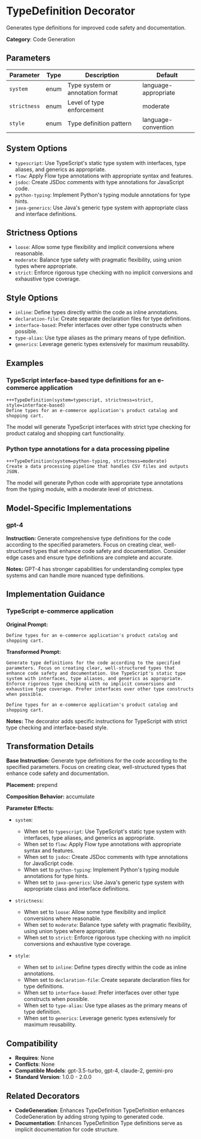 # TypeDefinition Decorator

Generates type definitions for improved code safety and documentation.

**Category**: Code Generation

## Parameters

| Parameter | Type | Description | Default |
|-----------|------|-------------|--------|
| `system` | enum | Type system or annotation format | language-appropriate |
| `strictness` | enum | Level of type enforcement | moderate |
| `style` | enum | Type definition pattern | language-convention |

## System Options

- `typescript`: Use TypeScript's static type system with interfaces, type aliases, and generics as appropriate.
- `flow`: Apply Flow type annotations with appropriate syntax and features.
- `jsdoc`: Create JSDoc comments with type annotations for JavaScript code.
- `python-typing`: Implement Python's typing module annotations for type hints.
- `java-generics`: Use Java's generic type system with appropriate class and interface definitions.

## Strictness Options

- `loose`: Allow some type flexibility and implicit conversions where reasonable.
- `moderate`: Balance type safety with pragmatic flexibility, using union types where appropriate.
- `strict`: Enforce rigorous type checking with no implicit conversions and exhaustive type coverage.

## Style Options

- `inline`: Define types directly within the code as inline annotations.
- `declaration-file`: Create separate declaration files for type definitions.
- `interface-based`: Prefer interfaces over other type constructs when possible.
- `type-alias`: Use type aliases as the primary means of type definition.
- `generics`: Leverage generic types extensively for maximum reusability.

## Examples

### TypeScript interface-based type definitions for an e-commerce application

```
+++TypeDefinition(system=typescript, strictness=strict, style=interface-based)
Define types for an e-commerce application's product catalog and shopping cart.
```

The model will generate TypeScript interfaces with strict type checking for product catalog and shopping cart functionality.

### Python type annotations for a data processing pipeline

```
+++TypeDefinition(system=python-typing, strictness=moderate)
Create a data processing pipeline that handles CSV files and outputs JSON.
```

The model will generate Python code with appropriate type annotations from the typing module, with a moderate level of strictness.

## Model-Specific Implementations

### gpt-4

**Instruction:** Generate comprehensive type definitions for the code according to the specified parameters. Focus on creating clear, well-structured types that enhance code safety and documentation. Consider edge cases and ensure type definitions are complete and accurate.

**Notes:** GPT-4 has stronger capabilities for understanding complex type systems and can handle more nuanced type definitions.


## Implementation Guidance

### TypeScript e-commerce application

**Original Prompt:**
```
Define types for an e-commerce application's product catalog and shopping cart.
```

**Transformed Prompt:**
```
Generate type definitions for the code according to the specified parameters. Focus on creating clear, well-structured types that enhance code safety and documentation. Use TypeScript's static type system with interfaces, type aliases, and generics as appropriate. Enforce rigorous type checking with no implicit conversions and exhaustive type coverage. Prefer interfaces over other type constructs when possible.

Define types for an e-commerce application's product catalog and shopping cart.
```

**Notes:** The decorator adds specific instructions for TypeScript with strict type checking and interface-based style.

## Transformation Details

**Base Instruction:** Generate type definitions for the code according to the specified parameters. Focus on creating clear, well-structured types that enhance code safety and documentation.

**Placement:** prepend

**Composition Behavior:** accumulate

**Parameter Effects:**

- `system`:
  - When set to `typescript`: Use TypeScript's static type system with interfaces, type aliases, and generics as appropriate.
  - When set to `flow`: Apply Flow type annotations with appropriate syntax and features.
  - When set to `jsdoc`: Create JSDoc comments with type annotations for JavaScript code.
  - When set to `python-typing`: Implement Python's typing module annotations for type hints.
  - When set to `java-generics`: Use Java's generic type system with appropriate class and interface definitions.

- `strictness`:
  - When set to `loose`: Allow some type flexibility and implicit conversions where reasonable.
  - When set to `moderate`: Balance type safety with pragmatic flexibility, using union types where appropriate.
  - When set to `strict`: Enforce rigorous type checking with no implicit conversions and exhaustive type coverage.

- `style`:
  - When set to `inline`: Define types directly within the code as inline annotations.
  - When set to `declaration-file`: Create separate declaration files for type definitions.
  - When set to `interface-based`: Prefer interfaces over other type constructs when possible.
  - When set to `type-alias`: Use type aliases as the primary means of type definition.
  - When set to `generics`: Leverage generic types extensively for maximum reusability.

## Compatibility

- **Requires**: None
- **Conflicts**: None
- **Compatible Models**: gpt-3.5-turbo, gpt-4, claude-2, gemini-pro
- **Standard Version**: 1.0.0 - 2.0.0

## Related Decorators

- **CodeGeneration**: Enhances TypeDefinition TypeDefinition enhances CodeGeneration by adding strong typing to generated code.
- **Documentation**: Enhances TypeDefinition Type definitions serve as implicit documentation for code structure.

